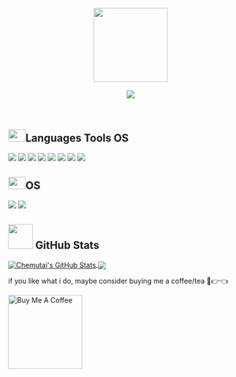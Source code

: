 <div align="center">
  
  <img src="https://avatars.githubusercontent.com/u/80184758?s=400&u=c8438113ec47d10f58e51934c129459dcb3b876a&v=4" width="150px" height="150px"/> &nbsp;
  
  <a href="https://github.com/DenverCoder1/readme-typing-svg"><img src="https://readme-typing-svg.herokuapp.com/?lines=Hallo+Saya+Jhosua;Senang+bisa+bertemu+denganmu&font=Fira%20Code&center=true&width=500&height=45&color=f75c7e&vCenter=true&size=22"></a> &nbsp;
  
</div> &nbsp;

<div>

## <img src="https://raw.githubusercontent.com/TheDudeThatCode/TheDudeThatCode/master/Assets/Developer.gif" width=35 height=25>Languages Tools OS
![](https://img.shields.io/badge/Python-3?style=flat&logo=python&labelColor=white&color=f75c7e)
![](https://img.shields.io/badge/php-blue?style=flat&logo=php&labelColor=white&color=f75c7e)
![](https://img.shields.io/badge/C-blue?style=flat&logo=c&labelColor=blue&color=f75c7e)
![](https://img.shields.io/badge/C%2B%2B-blue?style=flat&logo=c%2B%2B&labelColor=blue&color=f75c7e)
![](https://img.shields.io/badge/-MySQL-4479A1?style=flat&logo=mysql&labelColor=white&color=f75c7e)
![](https://img.shields.io/badge/Tools-Git-informational?style=flat&logo=Git&logoColor=white&color=f75c7e)
![](https://img.shields.io/badge/PyCharm-blue?style=flat&logo=pycharm&labelColor=blue&color=f75c7e)
![](https://img.shields.io/badge/Visual%20Studio%20Code-blue?style=flat&logo=visual-studio-code&labelColor=blue&color=f75c7e)
</div>

<div>

  ## <img src="https://raw.githubusercontent.com/TheDudeThatCode/TheDudeThatCode/master/Assets/Developer.gif" width=35 height=25>OS
  ![](https://img.shields.io/badge/Ubuntu-E95420?style=flat&logo=ubuntu&labelColor=blue&color=f75c7e)
  ![](https://img.shields.io/badge/Windows-10-blue?style=flat&logo=windows&labelColor=blue&color=f75c7e)
  
</div>

<div>

  ## <img src="https://media.giphy.com/media/VgCDAzcKvsR6OM0uWg/giphy.gif" width="50"> GitHub Stats

<a href="https://github.com/Chemutaiselim/Chemutaiselim">
  <img align="center" src="https://github-readme-stats.vercel.app/api?username=jhosuaarch&show_icons=true&line_height=27&count_private=true&title_color=ffffff&text_color=c9cacc&icon_color=f75c7e&bg_color=1d1f21" alt="Chemutai's GitHub Stats" />
</a>

<a href="https://github.com/Chemutaiselim/Chemutaiselim">
  <img align="center" src="https://github-readme-stats.vercel.app/api/top-langs/?username=jhosuaarch&hide=java,html,Makefile,tex&title_color=ffffff&text_color=c9cacc&icon_color=2bbc8a&bg_color=1d1f21&langs_count=3" />
</a>
  
</div>



if you like what i do, maybe consider buying me a coffee/tea 🥺👉👈

<a href="https://buymeacoffee.com/jhosuafluxuel" target="_blank"><img src="https://cdn.buymeacoffee.com/buttons/v2/default-red.png" alt="Buy Me A Coffee" width="150" ></a>
